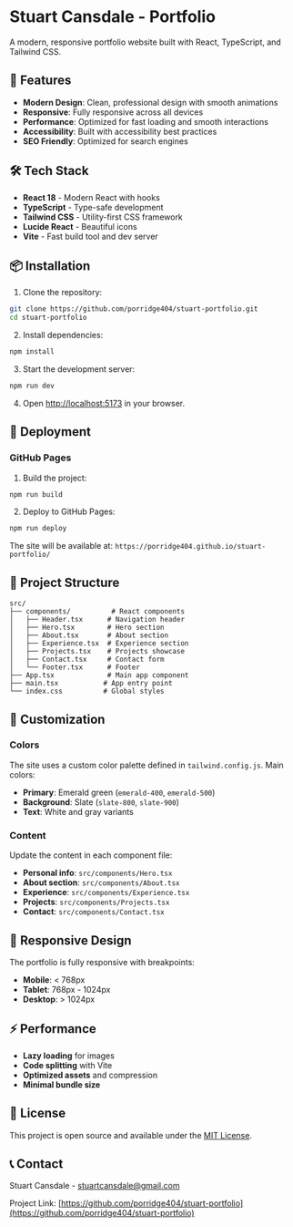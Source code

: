 # Stuart Cansdale - Portfolio

A modern, responsive portfolio website built with React, TypeScript, and Tailwind CSS.

## 🚀 Features

- **Modern Design**: Clean, professional design with smooth animations
- **Responsive**: Fully responsive across all devices
- **Performance**: Optimized for fast loading and smooth interactions
- **Accessibility**: Built with accessibility best practices
- **SEO Friendly**: Optimized for search engines

## 🛠️ Tech Stack

- **React 18** - Modern React with hooks
- **TypeScript** - Type-safe development
- **Tailwind CSS** - Utility-first CSS framework
- **Lucide React** - Beautiful icons
- **Vite** - Fast build tool and dev server

## 📦 Installation

1. Clone the repository:
```bash
git clone https://github.com/porridge404/stuart-portfolio.git
cd stuart-portfolio
```

2. Install dependencies:
```bash
npm install
```

3. Start the development server:
```bash
npm run dev
```

4. Open [http://localhost:5173](http://localhost:5173) in your browser.

## 🚀 Deployment

### GitHub Pages

1. Build the project:
```bash
npm run build
```

2. Deploy to GitHub Pages:
```bash
npm run deploy
```

The site will be available at: `https://porridge404.github.io/stuart-portfolio/`

## 📁 Project Structure

```
src/
├── components/          # React components
│   ├── Header.tsx      # Navigation header
│   ├── Hero.tsx        # Hero section
│   ├── About.tsx       # About section
│   ├── Experience.tsx  # Experience section
│   ├── Projects.tsx    # Projects showcase
│   ├── Contact.tsx     # Contact form
│   └── Footer.tsx      # Footer
├── App.tsx             # Main app component
├── main.tsx           # App entry point
└── index.css          # Global styles

```

## 🎨 Customization

### Colors
The site uses a custom color palette defined in `tailwind.config.js`. Main colors:
- **Primary**: Emerald green (`emerald-400`, `emerald-500`)
- **Background**: Slate (`slate-800`, `slate-900`)
- **Text**: White and gray variants

### Content
Update the content in each component file:
- **Personal info**: `src/components/Hero.tsx`
- **About section**: `src/components/About.tsx`
- **Experience**: `src/components/Experience.tsx`
- **Projects**: `src/components/Projects.tsx`
- **Contact**: `src/components/Contact.tsx`

## 📱 Responsive Design

The portfolio is fully responsive with breakpoints:
- **Mobile**: < 768px
- **Tablet**: 768px - 1024px
- **Desktop**: > 1024px

## ⚡ Performance

- **Lazy loading** for images
- **Code splitting** with Vite
- **Optimized assets** and compression
- **Minimal bundle size**

## 📄 License

This project is open source and available under the [MIT License](LICENSE).

## 📞 Contact

Stuart Cansdale - [stuartcansdale@gmail.com](mailto:stuartcansdale@gmail.com)

Project Link: [https://github.com/porridge404/stuart-portfolio](https://github.com/porridge404/stuart-portfolio)